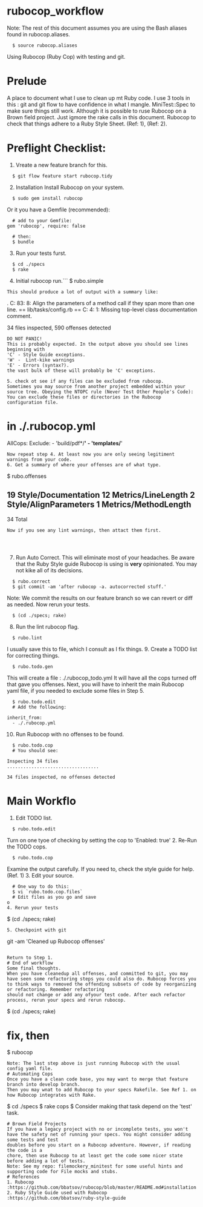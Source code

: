 # rubocop_workflow
Note: The rest of this document assumes you are using the Bash aliases found in rubocop.aliases.
```
  $ source rubocop.aliases
```
Using Rubocop (Ruby Cop) with testing and git.
# Prelude
A place to document what I use to clean up mt Ruby code. I use 3 tools in this : 
git and git flow to have confidence in what I mangle.
MiniTest::Spec to make sure things still work. Although it is possible to ruse Rubocop on a Brown field project. Just igmore the rake calls in this document.
Rubocop to check that things adhere to a Ruby Style Sheet. (Ref: 1), (Ref: 2).


# Preflight Checklist:
1. Vreate a new feature branch for this.
```
  $ git flow feature start rubocop.tidy
```


2. Installation
Install Rubocop on your system.
```
  $ sudo gem install rubocop
```

Or it you have a Gemfile (recommended):
```
  # add to your Gemfile:
gem 'rubocop', require: false

  # then:
  $ bundle
```

3. Run your tests furst.
```
  $ cd ./specs
  $ rake
```

4. Initial  rubocop run.```
  $ rubo.simple
```
This should produce a lot of output with a summary like:
```
.
C: 83:  8: Align the parameters of a method call if they span more than one line.
== lib/tasks/config.rb ==
C:  4:  1: Missing top-level class documentation comment.

34 files inspected, 590 offenses detected
```
DO NOT PANIC!
This is probably expected. In the output above you should see lines beginning with 
'C' - Style Guide exceptions.
'W' -  Lint-kike warnings
'E' - Errors (syntax?).
the vast bulk of these will probably be 'C' exceptions.

5. check ot see if any files can be excluded from rubocop.
Sometimes you may source from another project embedded within your source tree. Obeying the NTOPC rule (Never Test Other People's Code): You can exclude these files or directories in the Rubocop configuration file.
```
  # in ./.rubocop.yml
AllCops:
  Exclude:
    - 'build/pdf*/**'
    - 'templates/**'
```
Now repeat step 4. At least now you are only seeing legitiment warnings from your code.
6. Get a summary of where your offenses are of what type.
```
  $ rubo.offenses


19  Style/Documentation
12  Metrics/LineLength
2   Style/AlignParameters
1   Metrics/MethodLength
--

34  Total
```
Now if you see any lint warnings, then attact them first.




```



 

7. Run Auto Correct. 
This will eliminate most of your headaches. Be aware that the Ruby Style guide Rubocop is using is __very__ opinionated.
You may not kike all of its decisions.
```
  $ rubo.correct
  $ git commit -am 'after rubocop -a. autocorrected stuff.'
```
Note: We commit the results on our feature branch so we can revert or diff as needed. Now rerun your tests.
```
  $ (cd ./specs; rake)
```

8. Run the lint rubocop flag.
```
  $ rubo.lint
```
I usually save this to file, which I consult as I fix things.
9. Create a TODO list for correcting things.
```
  $ rubo.todo.gen
```
This will create a file : ./.rubocop_todo.yml 
It will have all the cops turned off that gave you offenses. Next, you will have to inherit 
the main Rubocop yaml file, if you needed to exclude some files in Step  5.
```
  $ rubo.todo.edit
  # Add the following:

inherit_from:
  - ./.rubocop.yml
```
10. Run Rubocop with no offenses to be found.
```
  $ rubo.todo.cop
  # You should see:

Inspecting 34 files
..................................

34 files inspected, no offenses detected
```
# Main Workflo
1. Edit TODO list.
```
  $ rubo.todo.edit
```
Turn on one tyoe of checking by setting the cop to 'Enabled: true'
2. Re-Run the TODO cops.
```
  $ rubo.todo.cop
```
Examine the output carefully. If you need to, check the style guide for help. (Ref. 1)
3. Edit your source.
```
  # One way to do this:
  $ vi `rubo.todo.cop.files`
  # Edit files as you go and save
o
4. Rerun your tests
````
  $ (cd ./specs; rake)
```
5. Checkpoint with git
```
  git -am 'Cleaned up Rubocop offenses'
```

Return to Step 1.
# End of workflow
Some final thoughts.
When you have cleanedup all offenses, and committed to git, you may have seen some refactoring steps you could also do. Rubocop forces you to think ways to removed the offending subsets of code by reorganizing or refactoring. Remember refactoring
should not change or add any ofyour test code. After each refactor process, rerun your specs and rerun rubocop.
```
  $ (cd ./specs; rake)
  # fix, then
  $ rubocop
```
Note: The last step above is just running Rubocop with the usual config yaml file.
# Automating Cops
Once you have a clean code base, you may want to merge that feature branch into develop branch. 
Then you may wnat to add Rubocop to your specs Rakefile. See Ref 1. on how Rubocop integrates with Rake.
```
  $ cd ./specs
  $ rake cops
  $ Consider making that task depend on the 'test' task.
```
# Brown Field Projects
If you have a legacy project with no or incomplete tests, you won't have the safety net of running your specs. You might consider adding some tests and test 
doubles before you start on a Rubocop adventure. However, if reading the code is a
chore, then use Rubocop to at least get the code some nicer state before adding a lot of tests.
Note: See my repo: filemockery_minitest for some useful hints and 
supporting code for File mocks and stubs.
# References
1. Rubocop :https://github.com/bbatsov/rubocop/blob/master/README.md#installation
2. Ruby Style Guide used with Rubocop  :https://github.com/bbatsov/ruby-style-guide



